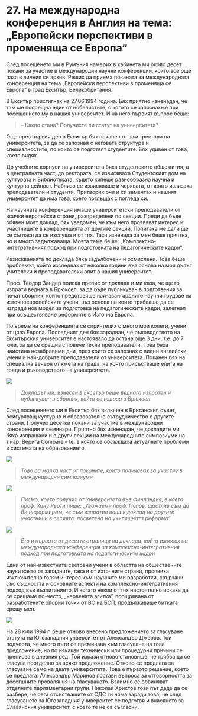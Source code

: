 # 27. На международна конференция в Англия на тема: „Европейски перспективи в променяща се Европа“

След посещенето ми в Румъния намерих в кабинета ми около десет покани за участие
в международни научни конференции, които все още пазя в личния си архив. Реших
да приема поканата за международната конференция на тема „Европейски перспективи
в променяща се Европа“ в град Екситър, Великобритания.

В Екситър пристигнах на 27.06.1994 година. Бях приятно изненадан, че там ме
посрещна един от нобелистите, с когото се запознахме при посещението му в нашия
университет. И на него първият въпрос беше:

>   – Какво стана? Получихте ли статут на университета?

Още през първия ден в Екситър бях поканен от зам.-ректора на университета, за да
се запозная с неговата структура и специалностите, по които се подготвят
студентите. Бях удивен от това, което видях.

До учебните корпуси на университета бяха студентските общежития, а в централната
част, до ректората, се извисяваха Студентският дом на културата и Библиотеката,
където кипеше разнообразна научна и културна дейност. Наблизо се извисяваше и
черквата, от която излизаха преподаватели и студенти. Притворих очи и си
замечтах и нашият университет да има това, което поглъщах с погледа си.

На научната конференция имаше университетски преподаватели от всички европейски
страни, разпределени по секции. Преди да бъде обявен моят доклад, бях уведомен,
че към него проявяват интерес и участниците в конференцията от другите секции.
Попитаха ме дали ще се съглася да се изслуша и от тях. Тази изненада за мен беше
приятна, но и много задължаваща. Моята тема беше: „Комплексно-интегративният
подход при подготовката на педагогическите кадри“.

Разискванията по доклада бяха задълбочени и осмислени. Това беше проблемът,
който изследвах от няколко години въз основа на моя дълъг учителски и
преподавателски опит в нашия университет.

Проф. Теодор Зандер поиска препис от доклада и ми каза, че ще го изпрати веднага
в Брюксел, за да бъде публикуван в подготвения за печат сборник, който
представяше най-авангардните научни трудове на източноевропейските учени, въз
основа на които трябваше да се изгради нов модел за подготовка на
педагогическите кадри, залегнал при осъществяване реформите в Източна Европа.

По време на конференцията се сприятелих с много мои колеги, учени от цяла
Европа. Последният ден бях зарадван, че ръководството на Екситърския университет
е настоявало да остана още 3 дни, т.е. до 7 юли, за да се срещна с повече техни
преподаватели. Това бяха наистина незабравими дни, през които се запознах с
видни английски учени и най-добрите преподаватели от университета. Поканен бях
на специална вечеря от кмета на града, на която присъстваше елита на града и
ръководството на университета.

![](media/72254ac2ccffc6405c5ca762bb11a9cb.png)

>   *Докладът ми, изнесен в Ексетър беше веднага изпратен и публикуван в
>   сборник, който се издава в Брюксел*

След посещението ми в Екситър бях включен в Британския съвет, осигуряващ
културно и образователно сътрудничество с другите страни. Получих десетки покани
за участие в международни конференции и семинари. Приятно бях изненадан, че
докладите ми бяха изпращани и в други секции на международните симпозиуми на
т.нар. Верига Compare – te, в която се обсъждаха актуалните проблеми в системата
на образованието.

![](media/3b72de4abd8a5343344403d3414fa502.png)

>   *Това са малка част от поканите, които получавах за участие в международни
>   симпозиуми*

![](media/abbc99c157de72f8b0d8905487dcd5fd.jpg)

> *Писмо, което получих от Университета във Финландия, в което проф. Хану Рьоти
> пише: „Уважаеми проф. Попов, щастлив съм да Ви информирам, че съм изпратил вашия
> доклад на другите участници в сесията, посветена на училищната реформа“*

![](media/a18b661c4a25df5df500bcb6a43b1abe.png)

> *Ето и първата от десетте страници на доклада, който изнесох на международната
> конференция за комплексно-интегративния подход при подготовката на
> педагогическите кадри*

Едни от най-известните световни учени в областта на обществените науки както от
западните, така и от източните страни, проявиха изключително голям интерес към
научните ми разработки, свързани със същността и основните аспекти на
комплексно-интегративния подход във възпитанието. И когато някои от тях
настоятелно искаха да се срещаме по-често, „червената агитка“, поощрявана от
разработените опорни точки от ВС на БСП, продължаваше битката срещу мен.

![](media/e53aad3c17253e62d71ce4378676def5.jpg)

На 28 юли 1994 г. беше отново внесено предложението за гласуване статута на
Югозападния унверситет от Александър Джеров. Той подчерта, че много пъти се
преминава към гласуване на това предложение, но по някакви технически или
процедурни причини се преписва в дневния ред. Той изрази отново становище, че
трябва да се гласува поотделно за всяко предложение. Отново се предлага за
гласуване само на двата университета. Това е първото решение, което се предлага.
Александър Маринов постави въпроса за отговорността за досегшните проваляния на
гласуването. Взаимно се обвиняват отделните парламентарни групи. Николай Христов
този път даде да се разбере, че сега отсъстващите от СДС ги няма заради това, че
след гласуването за Югозападния университет се подготвя и внасянето за
Славянския университет, с което те не са съгласни.  


